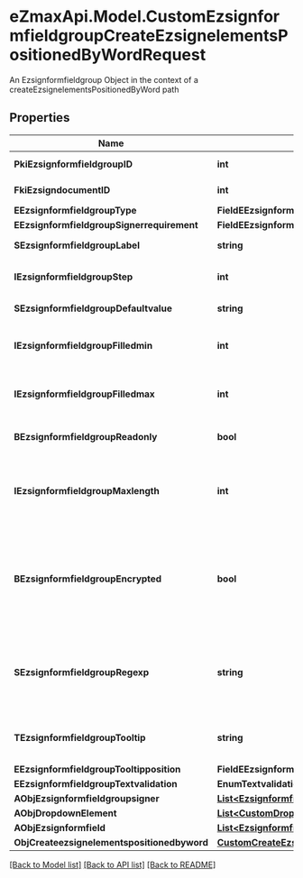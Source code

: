 # eZmaxApi.Model.CustomEzsignformfieldgroupCreateEzsignelementsPositionedByWordRequest
An Ezsignformfieldgroup Object in the context of a createEzsignelementsPositionedByWord path

## Properties

Name | Type | Description | Notes
------------ | ------------- | ------------- | -------------
**PkiEzsignformfieldgroupID** | **int** | The unique ID of the Ezsignformfieldgroup | [optional] 
**FkiEzsigndocumentID** | **int** | The unique ID of the Ezsigndocument | 
**EEzsignformfieldgroupType** | **FieldEEzsignformfieldgroupType** |  | 
**EEzsignformfieldgroupSignerrequirement** | **FieldEEzsignformfieldgroupSignerrequirement** |  | 
**SEzsignformfieldgroupLabel** | **string** | The Label for the Ezsignformfieldgroup | 
**IEzsignformfieldgroupStep** | **int** | The step when the Ezsignsigner will be invited to fill the form fields | 
**SEzsignformfieldgroupDefaultvalue** | **string** | The default value for the Ezsignformfieldgroup | [optional] 
**IEzsignformfieldgroupFilledmin** | **int** | The minimum number of Ezsignformfield that must be filled in the Ezsignformfieldgroup | 
**IEzsignformfieldgroupFilledmax** | **int** | The maximum number of Ezsignformfield that must be filled in the Ezsignformfieldgroup | 
**BEzsignformfieldgroupReadonly** | **bool** | Whether the Ezsignformfieldgroup is read only or not. | 
**IEzsignformfieldgroupMaxlength** | **int** | The maximum length for the value in the Ezsignformfieldgroup  This can only be set if eEzsignformfieldgroupType is **Text** or **Textarea** | [optional] 
**BEzsignformfieldgroupEncrypted** | **bool** | Whether the Ezsignformfieldgroup is encrypted in the database or not. Encrypted values are not displayed on the Ezsigndocument. This can only be set if eEzsignformfieldgroupType is **Text** or **Textarea** | [optional] 
**SEzsignformfieldgroupRegexp** | **string** | A regular expression to indicate what values are acceptable for the Ezsignformfieldgroup.  This can only be set if eEzsignformfieldgroupType is **Text** or **Textarea** | [optional] 
**TEzsignformfieldgroupTooltip** | **string** | A tooltip that will be presented to Ezsignsigner about the Ezsignformfieldgroup | [optional] 
**EEzsignformfieldgroupTooltipposition** | **FieldEEzsignformfieldgroupTooltipposition** |  | [optional] 
**EEzsignformfieldgroupTextvalidation** | **EnumTextvalidation** |  | [optional] 
**AObjEzsignformfieldgroupsigner** | [**List&lt;EzsignformfieldgroupsignerRequestCompound&gt;**](EzsignformfieldgroupsignerRequestCompound.md) |  | 
**AObjDropdownElement** | [**List&lt;CustomDropdownElementRequestCompound&gt;**](CustomDropdownElementRequestCompound.md) |  | [optional] 
**AObjEzsignformfield** | [**List&lt;EzsignformfieldRequestCompound&gt;**](EzsignformfieldRequestCompound.md) |  | 
**ObjCreateezsignelementspositionedbyword** | [**CustomCreateEzsignelementsPositionedByWordRequest**](CustomCreateEzsignelementsPositionedByWordRequest.md) |  | 

[[Back to Model list]](../README.md#documentation-for-models) [[Back to API list]](../README.md#documentation-for-api-endpoints) [[Back to README]](../README.md)


